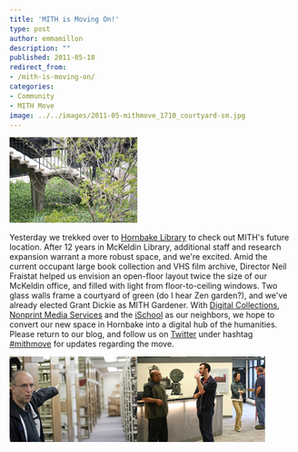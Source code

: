 ```yaml
---
title: 'MITH is Moving On!'
type: post
author: emmamillon
description: ""
published: 2011-05-18
redirect_from: 
- /mith-is-moving-on/
categories:
- Community
- MITH Move
image: ../../images/2011-05-mithmove_1710_courtyard-sm.jpg
---
```

[![](../../images/2011-05-mithmove_1710_courtyard-sm.jpg "Hornbake_Library_Courtyard")](http://mith.umd.edu/wp-content/uploads/2011/05/mithmove_1710_courtyard.jpg)

Yesterday we trekked over to [Hornbake Library](http://www.lib.umd.edu/HBK/) to check out MITH's future location. After 12 years in McKeldin Library, additional staff and research expansion warrant a more robust space, and we're excited. Amid the current occupant large book collection and VHS film archive, Director Neil Fraistat helped us envision an open-floor layout twice the size of our McKeldin office, and filled with light from floor-to-ceiling windows. Two glass walls frame a courtyard of green (do I hear Zen garden?), and we've already elected Grant Dickie as MITH Gardener. With [Digital Collections](http://digital.lib.umd.edu/), [Nonprint Media Services](http://www.lib.umd.edu/nonprint) and the [iSchool](http://ischool.umd.edu/) as our neighbors, we hope to convert our new space in Hornbake into a digital hub of the humanities. Please return to our blog, and follow us on [Twitter](https://twitter.com/UMD_MITH) under hashtag [#mithmove](https://twitter.com/search?q=%23mithmove) for updates regarding the move.

[![](../../images/2011-05-mithmove_1723_office-sm.jpg "Hornbake_Library_Basement")](http://mith.umd.edu/wp-content/uploads/2011/05/mithmove_1723_office.jpg)[![](../../images/2011-05-mithmove_1750_library-sm.jpg "Hornbake_Library_Entrance")](http://mith.umd.edu/wp-content/uploads/2011/05/mithmove_1750_library.jpg)
